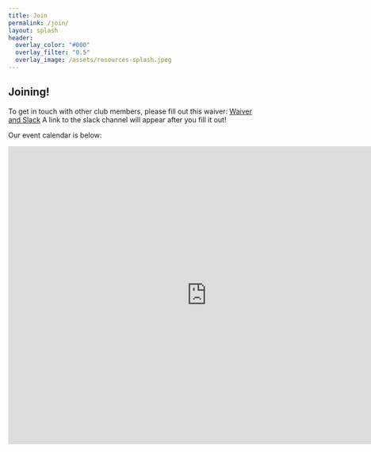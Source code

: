 ```yaml
---
title: Join
permalink: /join/
layout: splash
header:
  overlay_color: "#000"
  overlay_filter: "0.5"
  overlay_image: /assets/resources-splash.jpeg
---
```

## Joining!
To get in touch with other club members, please fill out this waiver:
[Waiver and Slack](https://forms.gle/XdyzESwYfjN2Ucpn8)
A link to the slack channel will appear after you fill it out!

Our event calendar is below:
<iframe src="https://calendar.google.com/calendar/embed?src=alpineclub%40ucsd.edu&ctz=America%2FLos_Angeles" style="border: 0" width="800" height="600" frameborder="0" scrolling="no"></iframe>

